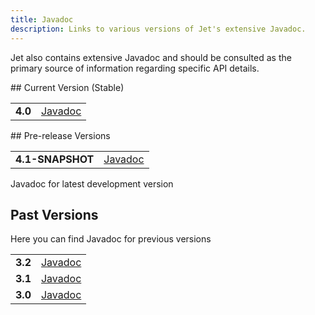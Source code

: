 ```yaml
---
title: Javadoc
description: Links to various versions of Jet's extensive Javadoc.
---
```


Jet also contains extensive Javadoc and should be
consulted as the primary source of information regarding specific
API details.

## Current Version (Stable)

<table>
 <tr>
    <td><strong>4.0</strong></td>
    <td><a href="https://docs.hazelcast.org/docs/jet/4.0/javadoc/">Javadoc</a>
 </tr>
</table>

## Pre-release Versions

<table>
 <tr>
    <td><strong>4.1-SNAPSHOT</strong></td>
    <td><a href="https://docs.hazelcast.org/docs/jet/latest-dev/javadoc/">Javadoc</a>
 </tr>
</table>

Javadoc for latest development version

## Past Versions

Here you can find Javadoc for previous versions

<table>
 <tr>
    <td><strong>3.2</strong></td>
    <td><a href="https://docs.hazelcast.org/docs/jet/3.2/javadoc/">Javadoc</a>
 </tr>
  <tr>
    <td><strong>3.1</strong></td>
    <td><a href="https://docs.hazelcast.org/docs/jet/3.1/javadoc/">Javadoc</a>
 </tr>
   <tr>
    <td><strong>3.0</strong></td>
    <td><a href="https://docs.hazelcast.org/docs/jet/3.0/javadoc/">Javadoc</a>
 </tr>
</table>